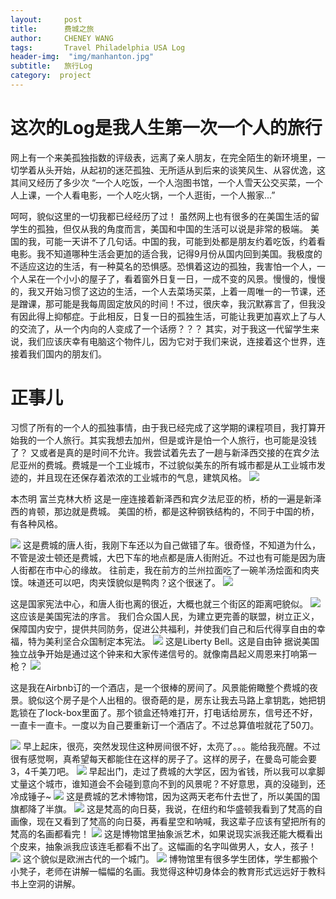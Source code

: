 ```yaml
---
layout:     post
title:      费城之旅
author:     CHENEY WANG
tags: 		Travel Philadelphia USA Log
header-img:  "img/manhanton.jpg"
subtitle:  	旅行Log
category:  project
---
```

<!-- Start Writing Below in Markdown -->

# 这次的Log是我人生第一次一个人的旅行
网上有一个来美孤独指数的评级表，远离了亲人朋友，在完全陌生的新环境里，一切学着从头开始，从起初的迷茫孤独、无所适从到后来的谈笑风生、从容优逸，这其间又经历了多少次 “一个人吃饭，一个人泡图书馆，一个人雪天公交买菜，一个人上课，一个人看电影，一个人吃火锅，一个人逛街，一个人搬家...”

呵呵，貌似这里的一切我都已经经历了过！ 虽然网上也有很多的在美国生活的留学生的孤独，但仅从我的角度而言，美国和中国的生活可以说是非常的极端。
美国的我，可能一天讲不了几句话。中国的我，可能到处都是朋友约着吃饭，约着看电影。我不知道哪种生活会更加的适合我，记得9月份从国内回到美国。我极度的不适应这边的生活，有一种莫名的恐惧感。恐惧着这边的孤独，我害怕一个人，一个人呆在一个小小的屋子了，看着窗外日复一日，一成不变的风景。慢慢的，慢慢的，我又开始习惯了这边的生活，一个人去菜场买菜，上着一周唯一的一节课，还是蹭课，那可能是我每周固定放风的时间！不过，很庆幸，我沉默寡言了，但我没有因此得上抑郁症。于此相反，日复一日的孤独生活，可能让我更加喜欢上了与人的交流了，从一个内向的人变成了一个话痨？？？ 其实，对于我这一代留学生来说，我们应该庆幸有电脑这个物件儿，因为它对于我们来说，连接着这个世界，连接着我们国内的朋友们。

# 正事儿
习惯了所有的一个人的孤独事情，由于我已经完成了这学期的课程项目，我打算开始我的一个人旅行。其实我想去加州，但是或许是怕一个人旅行，也可能是没钱了？ 又或者是真的是时间不允许。我尝试着先去了一趟与新泽西交接的在宾夕法尼亚州的费城。费城是一个工业城市，不过貌似美东的所有城市都是从工业城市发迹的，并且现在还保存着浓浓的工业城市的气息，建筑风格。
![](/img/travelphoto/Philadephia/1091544132324_.pic_hd.jpg)

本杰明 富兰克林大桥
这是一座连接着新泽西和宾夕法尼亚的桥，桥的一遍是新泽西的肯顿，那边就是费城。 美国的桥，都是这种钢铁结构的，不同于中国的桥，有各种风格。

![](/img/travelphoto/Philadephia/861544131351_.pic_hd.jpg)
这是费城的唐人街，我刚下车还以为自己做错了车。很奇怪，不知道为什么，不管是波士顿还是费城，大巴下车的地点都是唐人街附近。不过也有可能是因为唐人街都在市中心的缘故。 往前走，我在前方的兰州拉面吃了一碗羊汤烩面和肉夹馍。味道还可以吧，肉夹馍貌似是鸭肉？这个很迷了。
![](/img/travelphoto/Philadephia/881544131354_.pic_hd.jpg)

这是国家宪法中心，和唐人街也离的很近，大概也就三个街区的距离吧貌似。
![](/img/travelphoto/Philadephia/891544131356_.pic_hd.jpg)
这应该是美国宪法的序言。
我们合众国人民，为建立更完善的联盟，树立正义，保障国内安宁，提供共同防务，促进公共福利，并使我们自己和后代得享自由的幸福，特为美利坚合众国制定本宪法。
![](/img/travelphoto/Philadephia/901544131358_.pic_hd.jpg)
这是Liberty Bell。这是自由钟 据说美国独立战争开始是通过这个钟来和大家传递信号的。就像南昌起义周恩来打响第一枪？
![](/img/travelphoto/Philadephia/911544131360_.pic_hd.jpg)

这是我在Airbnb订的一个酒店，是一个很棒的房间了。风景能俯瞰整个费城的夜景。貌似这个房子是个人出租的。很奇葩的是，房东让我去马路上拿钥匙，她把钥匙锁在了lock-box里面了。那个锁盒还特难打开，打电话给房东，信号还不好，一直卡一直卡。一度以为自己要重新订一个酒店了。不过总算值啦就花了50刀。

![](/img/travelphoto/Philadephia/921544131362_.pic_hd.jpg)
早上起床，很亮，突然发现住这种房间很不好，太亮了。。。能给我亮醒。不过很有感觉啊，真希望每天都能住在这样的房子了。这样的房子，在曼岛可能会要3，4千美刀吧。
![](/img/travelphoto/Philadephia/931544131364_.pic_hd.jpg)
早起出门，走过了费城的大学区，因为省钱，所以我可以拿脚丈量这个城市，谁知道会不会碰到意向不到的风景呢？不好意思，真的没碰到，还冷成锤子~
![](/img/travelphoto/Philadephia/991544131408_.pic_hd.jpg)
这是费城的艺术博物馆，因为这两天老布什去世了，所以美国的国旗都降了半旗。
![](/img/travelphoto/Philadephia/941544131400_.pic_hd.jpg)
这是梵高的向日葵，我说，在纽约和华盛顿我看到了梵高的自画像，现在又看到了梵高的向日葵，再看星空和呐喊，我这辈子应该有望把所有的梵高的名画都看完！
![](/img/travelphoto/Philadephia/951544131402_.pic_hd.jpg)
这是博物馆里抽象派艺术，如果说现实派我还能大概看出个皮来，抽象派我应该连毛都看不出了。这幅画的名字叫做男人，女人，孩子！
![](/img/travelphoto/Philadephia/961544131403_.pic_hd.jpg)
这个貌似是欧洲古代的一个城门。
![](/img/travelphoto/Philadephia/971544131405_.pic_hd.jpg)
博物馆里有很多学生团体，学生都搬个小凳子，老师在讲解一幅幅的名画。我觉得这种切身体会的教育形式远远好于教科书上空洞的讲解。

